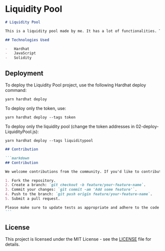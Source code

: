 # Liquidity Pool

```markdown
# Liquidity Pool

This is a liquidity pool made by me. It has a lot of functionalities. The owner can set whatever tokens they want to include in the pool. The users can then exchange tokens in the liquidity pool. The users also get permission to add liquidity tokens. The tokens represent how much of a liquidity pool a certain user owns. The yield is then distributed to the liquidity providers, and they can withdraw tokens daily. The owner needs to lock the initial liquidity for 365 days so the liquidity pool stays secure for one year.

## Technologies Used

-   Hardhat
-   JavaScript
-   Solidity
```

## Deployment

To deploy the Liquidity Pool project, use the following Hardhat deploy command:

```shell
yarn hardhat deploy
```

To deploy only the token, use:

```shell
yarn hardhat deploy --tags token
```

To deploy only the liquidity pool (change the token addresses in 02-deploy-LiquidityPool.js):

```shell
yarn hardhat deploy --tags liquiditypool
```

````markdown
## Contribution

```markdown
## Contribution

We welcome contributions from the community. If you'd like to contribute, please follow these guidelines:

1. Fork the repository.
2. Create a branch: `git checkout -b feature/your-feature-name`.
3. Commit your changes: `git commit -am 'Add some feature'`.
4. Push to the branch: `git push origin feature/your-feature-name`.
5. Submit a pull request.

Please make sure to update tests as appropriate and adhere to the code of conduct.
```
````

## License

This project is licensed under the MIT License - see the [LICENSE](LICENSE) file for details.
